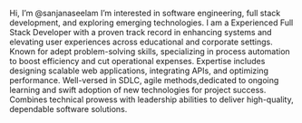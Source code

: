 Hi, I’m @sanjanaseelam
I’m interested in software engineering, full stack development, and exploring emerging technologies.
I am a Experienced Full Stack Developer with a proven track record in enhancing systems and elevating user experiences across educational and corporate settings. 
Known for adept problem-solving skills, specializing in process automation to boost efficiency and cut operational expenses. 
Expertise includes designing scalable web applications, integrating APIs, and optimizing performance. 
Well-versed in SDLC, agile methods,dedicated to ongoing learning and swift adoption of new technologies for project success.
Combines technical prowess with leadership abilities to deliver high-quality, dependable software solutions.






